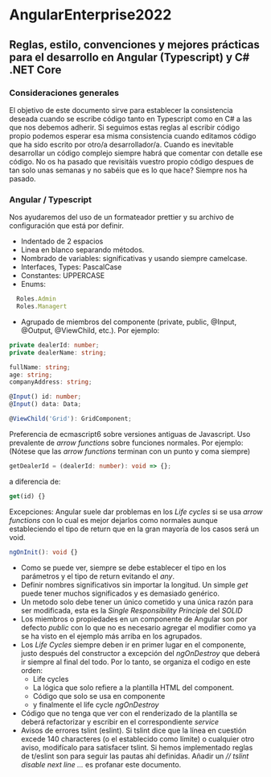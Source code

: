 # AngularEnterprise2022

## Reglas, estilo, convenciones y mejores prácticas para el desarrollo en Angular (Typescript) y C# .NET Core

### Consideraciones generales

El objetivo de este documento sirve para establecer la consistencia deseada cuando se escribe código
tanto en Typescript como en C# a las que nos debemos adherir. Si seguimos estas reglas al escribir
código propio podemos esperar esa misma consistencia cuando editamos código que ha sido escrito por otro/a desarrollador/a.
Cuando es inevitable desarrollar un código complejo siempre habrá que comentar con detalle ese código. No os ha pasado que revisitáis vuestro propio código despues de tan solo unas semanas y no sabéis que es lo que hace? Siempre nos ha pasado.

### Angular / Typescript
Nos ayudaremos del uso de un formateador prettier y su archivo de configuración que está por definir.

- Indentado de 2 espacios
- Linea en blanco separando métodos.
- Nombrado de variables: significativas y usando siempre camelcase.
- Interfaces, Types: PascalCase
- Constantes: UPPERCASE
- Enums: 
```typescript
  Roles.Admin
  Roles.Managert
```
- Agrupado de miembros del componente (private, public, @Input, @Output, @ViewChild, etc.). Por ejemplo:

```typescript
private dealerId: number;
private dealerName: string;

fullName: string;
age: string;
companyAddress: string;

@Input() id: number;
@Input() data: Data;

@ViewChild('Grid'): GridComponent;
```

Preferencia de ecmascript6 sobre versiones antiguas de Javascript. Uso prevalente de *arrow functions* sobre funciones normales. Por ejemplo:
(Nótese que las _arrow functions_ terminan con un punto y coma siempre)

```typescript
getDealerId = (dealerId: number): void => {};
```

a diferencia de:

```typescript
get(id) {}
```

Excepciones: Angular suele dar problemas en los _Life cycles_ si se usa *arrow functions* con lo cual es mejor dejarlos como normales aunque estableciendo el tipo de return que en la gran mayoría de los casos será un void.

```typescript
ngOnInit(): void {}
```

- Como se puede ver, siempre se debe establecer el tipo en los parámetros y el tipo de return evitando el _any_.
- Definir nombres significativos sin importar la longitud. Un simple _get_ puede tener muchos significados y es demasiado genérico.
- Un metodo solo debe tener un único cometido y una única razón para ser modificada, esta es la _Single Responsibility Principle_ del _SOLID_
- Los miembros o propiedades en un componente de Angular son por defecto _public_ con lo que no es necesario agregar el modifier como ya se ha visto en el ejemplo más arriba en los agrupados.
- Los _Life Cycles_ siempre deben ir en primer lugar en el componente, justo después del constructor a excepción del _ngOnDestroy_ que deberá ir siempre al final del todo. Por lo tanto, se organiza el codigo en este orden:
  - Life cycles
  - La lógica que solo refiere a la plantilla HTML del component.
  - Código que solo se usa en componente
  - y finalmente el life cycle _ngOnDestroy_
- Código que no tenga que ver con el renderizado de la plantilla se deberá refactorizar y escribir en el correspondiente _service_
- Avisos de errores tslint (eslint). Si tslint dice que la línea en cuestión excede 140 characteres (o el establecido como límite) o cualquier otro aviso, modifícalo para satisfacer tslint. Si hemos implementado reglas de t/eslint son para seguir las pautas ahí definidas. Añadir un *// tslint disable next line ...* es profanar este documento.
